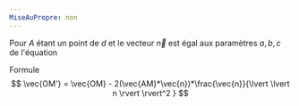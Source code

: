 ```yaml
---
MiseAuPropre: non
---
```

Pour $A$ étant un point de $d$ et le vecteur $\vec{n}$ est égal aux paramètres $a,b,c$ de l'équation

Formule
$$
\vec{OM'} = \vec{OM} - 2(\vec{AM}*\vec{n})*\frac{\vec{n}}{\lvert \lvert n \rvert  \rvert^2 }
$$
